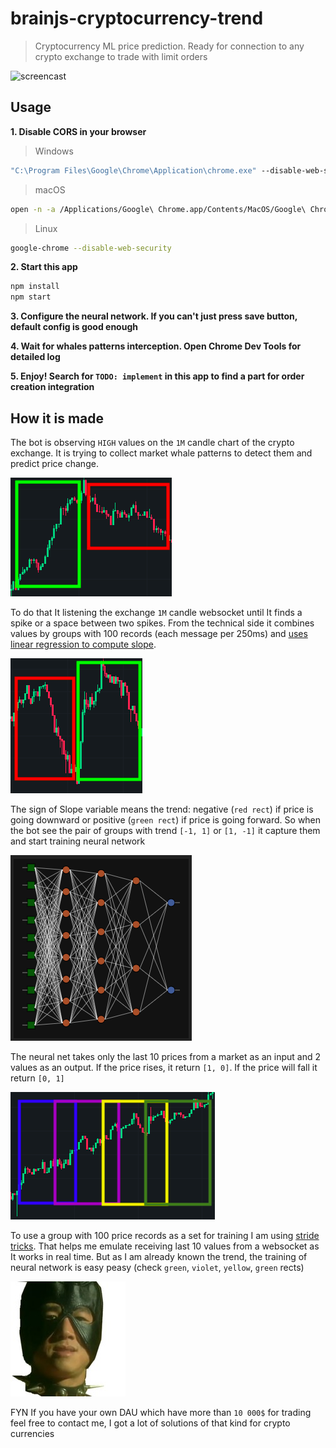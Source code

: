 # brainjs-cryptocurrency-trend

> Cryptocurrency ML price prediction. Ready for connection to any crypto exchange to trade with limit orders

![screencast](./docs/screencast.gif)

## Usage

**1. Disable CORS in your browser**

> Windows

```bat
"C:\Program Files\Google\Chrome\Application\chrome.exe" --disable-web-security --disable-gpu --user-data-dir=%LOCALAPPDATA%\Google\chromeTemp
```

> macOS

```bash
open -n -a /Applications/Google\ Chrome.app/Contents/MacOS/Google\ Chrome --args --user-data-dir="/tmp/chrome_dev_test" --disable-web-security
```

> Linux

```bash
google-chrome --disable-web-security
```

**2. Start this app**

```bash
npm install
npm start
```

**3. Configure the neural network. If you can't just press save button, default config is good enough**

**4. Wait for whales patterns interception. Open Chrome Dev Tools for detailed log**

**5. Enjoy! Search for `TODO: implement` in this app to find a part for order creation integration**

## How it is made

The bot is observing `HIGH` values on the `1M` candle chart of the crypto exchange. It is trying to collect market whale patterns to detect them and predict price change.

![candlechart1](./docs/candlechart1.png)

To do that It listening the exchange `1M` candle websocket until It finds a spike or a space between two spikes. From the technical side it combines values by groups with 100 records (each message per 250ms) and [uses linear regression to compute slope](https://stackoverflow.com/questions/6195335/linear-regression-in-javascript).

![candlechart2](./docs/candlechart2.png)

The sign of Slope variable means the trend: negative (`red rect`) if price is going downward or positive (`green rect`) if price is going forward. So when the bot see the pair of groups with trend `[-1, 1]` or `[1, -1]` it capture them and start training neural network

![net](./docs/net.png)

The neural net takes only the last 10 prices from a market as an input and 2 values as an output. If the price rises, it  return `[1, 0]`. If the price will fall it return `[0, 1]`

![stride](./docs/stride.png)

To use a group with 100 price records as a set for training I am using [stride tricks](https://developers.google.com/machine-learning/practica/image-classification/convolutional-neural-networks). That helps me emulate receiving last 10 values from a websocket as It works in real time. But as I am already known the trend, the training of neural network is easy peasy (check `green`, `violet`, `yellow`, `green` rects)

![bucks](./docs/bucks.png)

FYN If you have your own DAU which have more than `10 000$` for trading feel free to contact me, I got a lot of solutions of that kind for crypto currencies
